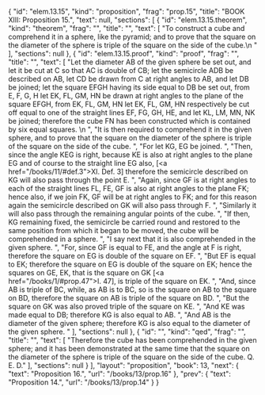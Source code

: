 {
  "id": "elem.13.15",
  "kind": "proposition",
  "frag": "prop.15",
  "title": "BOOK XIII: Proposition 15.",
  "text": null,
  "sections": [
    {
      "id": "elem.13.15.theorem",
      "kind": "theorem",
      "frag": "",
      "title": "",
      "text": [
        "To construct a cube and comprehend it in a sphere, like the pyramid; and to prove that the square on the diameter of the sphere is triple of the square on the side of the cube.\n      "
      ],
      "sections": null
    },
    {
      "id": "elem.13.15.proof",
      "kind": "proof",
      "frag": "",
      "title": "",
      "text": [
        "Let the diameter AB of the given sphere be set out, and let it be cut at C so that AC is double of CB; let the semicircle ADB be described on AB, let CD be drawn from C at right angles to AB, and let DB be joined; let the square EFGH having its side equal to DB be set out, from E, F, G, H let EK, FL, GM, HN be drawn at right angles to the plane of the square EFGH, from EK, FL, GM, HN let EK, FL, GM, HN respectively be cut off equal to one of the straight lines EF, FG, GH, HE, and let KL, LM, MN, NK be joined; therefore the cube FN has been constructed which is contained by six equal squares. \n      ",
        "It is then required to comprehend it in the given sphere, and to prove that the square on the diameter of the sphere is triple of the square on the side of the cube. ",
        "For let KG, EG be joined. ",
        "Then, since the angle KEG is right, because KE is also at right angles to the plane EG and of course to the straight line EG also, [<a href=\"/books/11/#def.3\">XI. Def. 3</a>] therefore the semicircle described on KG will also pass through the point E. ",
        "Again, since GF is at right angles to each of the straight lines FL, FE, GF is also at right angles to the plane FK; hence also, if we join FK, GF will be at right angles to FK; and for this reason again the semicircle described on GK will also pass through F. ",
        "Similarly it will also pass through the remaining angular points of the cube. ",
        "If then, KG remaining fixed, the semicircle be carried round and restored to the same position from which it began to be moved, the cube will be comprehended in a sphere. ",
        "I say next that it is also comprehended in the given sphere. ",
        "For, since GF is equal to FE, and the angle at F is right, therefore the square on EG is double of the square on EF. ",
        "But EF is equal to EK; therefore the square on EG is double of the square on EK; hence the squares on GE, EK, that is the square on GK [<a href=\"/books/1/#prop.47\">I. 47</a>], is triple of the square on EK. ",
        "And, since AB is triple of BC, while, as AB is to BC, so is the square on AB to the square on BD, therefore the square on AB is triple of the square on BD. ",
        "But the square on GK was also proved triple of the square on KE. ",
        "And KE was made equal to DB; therefore KG is also equal to AB. ",
        "And AB is the diameter of the given sphere; therefore KG is also equal to the diameter of the given sphere. "
      ],
      "sections": null
    },
    {
      "id": "",
      "kind": "qed",
      "frag": "",
      "title": "",
      "text": [
        "Therefore the cube has been comprehended in the given sphere; and it has been demonstrated at the same time that the square on the diameter of the sphere is triple of the square on the side of the cube. Q. E. D."
      ],
      "sections": null
    }
  ],
  "layout": "proposition",
  "book": 13,
  "next": {
    "text": "Proposition 16.",
    "url": "/books/13/prop.16"
  },
  "prev": {
    "text": "Proposition 14.",
    "url": "/books/13/prop.14"
  }
}
